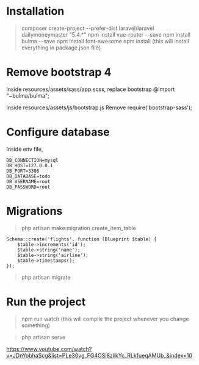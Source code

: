 # Installation

> composer create-project --prefer-dist laravel/laravel dailymoneymaster "5.4.*"
> npm install vue-router --save
> npm install bulma --save
> npm install font-awesome
> npm install (this will install everything in package.json file)

# Remove bootstrap 4

Inside resources/assets/sass/app.scss, replace bootstrap
@import "~bulma/bulma";

Inside resources/assets/js/bootstrap.js
Remove require('bootstrap-sass');

# Configure database

Inside env file,
```
DB_CONNECTION=mysql
DB_HOST=127.0.0.1
DB_PORT=3306
DB_DATABASE=todo
DB_USERNAME=root
DB_PASSWORD=root
```

# Migrations

> php artisan make:migration create_item_table

```
Schema::create('flights', function (Blueprint $table) {
    $table->increments('id');
    $table->string('name');
    $table->string('airline');
    $table->timestamps();
});
```

> php artisan migrate

# Run the project

> npm run watch (this will compile the project whenever you change something)

> php artisan serve


https://www.youtube.com/watch?v=JDnYobhaScg&list=PLe30vg_FG4OSl8zlikYc_RLkfueqAMUb_&index=10
